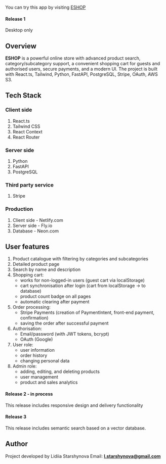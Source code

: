 You can try this app by visiting [ESHOP](https://eshop-star.netlify.app/)

#### Release 1
Desktop only

## Overview

**ESHOP** is a powerful online store with advanced product search, category/subcategory support, a convenient shopping cart for guests and authorised users, secure payments, and a modern UI.
The project is built with React.ts, Tailwind, Python, FastAPI, PostgreSQL, Stripe, OAuth, AWS S3.


## Tech Stack

### Client side

1. React.ts
2. Tailwind CSS
3. React Context
4. React Router

### Server side

1. Python
2. FastAPI
3. PostgreSQL

### Third party service
1. Stripe

### Production
1. Client side - Netlify.com
2. Server side - Fly.io
3. Database - Neon.com


## User features

1. Product catalogue with filtering by categories and subcategories
2. Detailed product page
3. Search by name and description
4. Shopping cart:
   - works for non-logged-in users (guest cart via localStorage)
   - cart synchronisation after login (cart from localStorage → to database)
   - product count badge on all pages
   - automatic clearing after payment
5. Order processing:
   - Stripe Payments (creation of PaymentIntent, front-end payment, confirmation)
   - saving the order after successful payment
6. Authorisation:
   - Email/password (with JWT tokens, bcrypt)
   - OAuth (Google)
7. User role:
   - user information
   - order history
   - changing personal data
8. Admin role:
   - adding, editing, and deleting products
   - user management
   - product and sales analytics

#### Release 2 - in process
This release includes responsive design and delivery functionality

#### Release 3
This release includes semantic search based on a vector database.

## Author
Project developed by Lidiia Starshynova
Email: **l.starshynova@gmail.com** 
